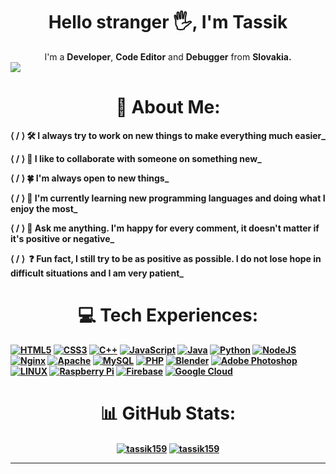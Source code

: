 <!-- Start of the code:
       Author: Tassik
         -->

# <div align="center">Hello stranger 🖐, I'm Tassik</div>
<div align="center">I'm a <strong>Developer</strong>, <strong>Code Editor</strong> and <strong>Debugger</strong> from <strong>Slovakia.</strong></div>
<a href="https://github.com/tassik159/" target="_blank"><img src="/Tassik-Banner.png" /></a>

# <div align="center">🎉 About Me:</div>
<strong>⟨ / ⟩ 🛠️ I always try to work on new things to make everything much easier_

⟨ / ⟩ 🤝 I like to collaborate with someone on something new_

⟨ / ⟩ 🍀 I'm always open to new things_

⟨ / ⟩ 🌱 I'm currently learning new programming languages and doing what I enjoy the most_

⟨ / ⟩ 💬 Ask me anything. I'm happy for every comment, it doesn't matter if it's positive or negative_

⟨ / ⟩ &nbsp;❓ Fun fact, I still try to be as positive as possible. I do not lose hope in difficult situations and I am very patient_

# <div align="center">💻 Tech Experiences:</div>
[![HTML5](https://img.shields.io/badge/html5-%23E34F26.svg?style=for-the-badge&logo=html5&logoColor=white)](#)  [![CSS3](https://img.shields.io/badge/css3-%231572B6.svg?style=for-the-badge&logo=css3&logoColor=white)](#) [![C++](https://img.shields.io/badge/c++-%2300599C.svg?style=for-the-badge&logo=c%2B%2B&logoColor=white)](#) [![JavaScript](https://img.shields.io/badge/javascript-%23323330.svg?style=for-the-badge&logo=javascript&logoColor=%23F7DF1E)](#) [![Java](https://img.shields.io/badge/java-%23ED8B00.svg?style=for-the-badge&logo=java&logoColor=white)](#) [![Python](https://img.shields.io/badge/python-3670A0?style=for-the-badge&logo=python&logoColor=ffdd54)](#) [![NodeJS](https://img.shields.io/badge/node.js-6DA55F?style=for-the-badge&logo=node.js&logoColor=white)](#) [![Nginx](https://img.shields.io/badge/nginx-%23009639.svg?style=for-the-badge&logo=nginx&logoColor=white)](#) [![Apache](https://img.shields.io/badge/apache-%23D42029.svg?style=for-the-badge&logo=apache&logoColor=white)](#) [![MySQL](https://img.shields.io/badge/mysql-%2300f.svg?style=for-the-badge&logo=mysql&logoColor=white)](#) [![PHP](https://img.shields.io/badge/php-%23777BB4.svg?style=for-the-badge&logo=php&logoColor=white)](#) [![Blender](https://img.shields.io/badge/blender-%23F5792A.svg?style=for-the-badge&logo=blender&logoColor=white)](#) [![Adobe Photoshop](https://img.shields.io/badge/adobephotoshop-%2331A8FF.svg?style=for-the-badge&logo=adobephotoshop&logoColor=white)](#) [![LINUX](https://img.shields.io/badge/Linux-FCC624?style=for-the-badge&logo=linux&logoColor=black)](#) [![Raspberry Pi](https://img.shields.io/badge/-RaspberryPi-C51A4A?style=for-the-badge&logo=Raspberry-Pi)](#) [![Firebase](https://img.shields.io/badge/firebase-%23039BE5.svg?style=for-the-badge&logo=firebase)](#) [![Google Cloud](https://img.shields.io/badge/Google%20Cloud-%234285F4.svg?style=for-the-badge&logo=google-cloud&logoColor=white)](#)

# <div align="center">📊 GitHub Stats:</div>
  <p align="center">
  <a href="#"><img align="center" src="https://github-readme-streak-stats.herokuapp.com/?user=tassik159&theme=midnight-purple&hide_border=false" alt="tassik159" /></a>
  <a href="#"><img align="center" src="https://github-readme-stats.vercel.app/api/top-langs?username=tassik159&show_icons=true&theme=midnight-purple&locale=en&layout=compact&private=true" alt="tassik159" /></a></p>

---
  
<!-- End of the code -->

